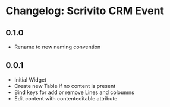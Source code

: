 # Changelog: Scrivito CRM Event

## 0.1.0

* Rename to new naming convention

## 0.0.1

* Initial Widget
* Create new Table if no content is present
* Bind keys for add or remove Lines and coloumns
* Edit content with contenteditable attribute
